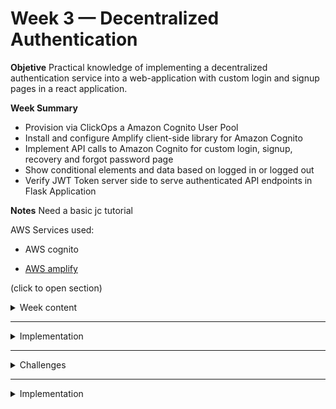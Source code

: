 # Week 3 — Decentralized Authentication


__Objetive__ 
Practical knowledge of implementing a decentralized authentication service into a web-application with custom login and signup pages in a react application.

        
__Week Summary__
   * Provision via ClickOps a Amazon Cognito User Pool
   * Install and configure Amplify client-side library for Amazon Cognito
   * Implement API calls to Amazon Cognito for custom login, signup, recovery and forgot password page
   * Show conditional elements and data based on logged in or logged out
   * Verify JWT Token server side to serve authenticated API endpoints in Flask Application

__Notes__ 
Need a basic jc tutorial
        
AWS Services used:
* AWS cognito

* [AWS amplify](https://aws.amazon.com/amplify/?trk=d3adb855-b91b-4e74-8308-5e9f08e34ed2&sc_channel=ps&s_kwcid=AL!4422!3!647302000960!e!!g!!amplify%20aws&ef_id=EAIaIQobChMIiLeZuMLR_QIV0dDVCh0m3QCMEAAYASAAEgLMYvD_BwE:G:s&s_kwcid=AL!4422!3!647302000960!e!!g!!amplify%20aws)

(click to open section)

<details><summary>Week content</summary>
  
We are using AWS Cognito via CLI.
        AMAZON congnito - user pool -create pool. Just follow instructions. Really clear. Options of recover password and register. 
We have to use AWS amplify library to use aws cognito. Frontend-javascript library 
        We dont need to use it to config cognito, we did it by CLI that is easier.

[AWS Amplify Documentation](https://docs.amplify.aws/)
        
Others: dependencies are libraries that are required to make the application to work
        
</details>

--------------------------------------------------------------------------------------------------------------------------------

<details><summary>Implementation</summary>
        
        
        First step to install aws amplify
        
        
        Note: react app env varibles need to start with REACT_APP
        
        We have to change the status of the user with the aws terminal console 
        
        Users can be created in cognito directly 
        ----
        Backend implementation cognito
        We have to protect our api point, we are passing out token 
        For validating the token
        https://github.com/cgauge/Flask-AWSCognito/blob/master/flask_awscognito/services/token_service.py
        
        We have the authentification client side
        
        We are going to use the library=-- we truy but we reach limitation
        
        access token. we haved to decoded to extract information 
        
        exploring JWT solution for verifu an access toke from cognito and returns claims 
        
        sidecar - 
Sidecar containers are containers that are needed to run alongside the main container. The two containers share resources like pod storage and network interfaces. The sidecar containers can also share storage volumes with the main containers, allowing the main containers to access the data in the sidecars.
        
        https://jwt.io/introduction
        
        Frontend. Stablish general varaibles for the frontend and changed some color to have moer constrast
</details>

--------------------------------------------------------------------------------------------------------------------------------

<details><summary>Challenges</summary>
</details>
  
  
  --------------------------------------------------------------------------------------------------------------------------------

<details><summary>Implementation</summary>
</details>
  
